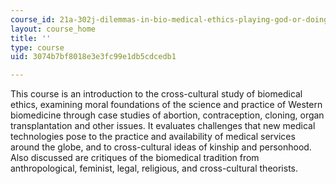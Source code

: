 ```yaml
---
course_id: 21a-302j-dilemmas-in-bio-medical-ethics-playing-god-or-doing-good-fall-2013
layout: course_home
title: ''
type: course
uid: 3074b7bf8018e3e3fc99e1db5cdcedb1

---
```

This course is an introduction to the cross-cultural study of biomedical ethics, examining moral foundations of the science and practice of Western biomedicine through case studies of abortion, contraception, cloning, organ transplantation and other issues. It evaluates challenges that new medical technologies pose to the practice and availability of medical services around the globe, and to cross-cultural ideas of kinship and personhood. Also discussed are critiques of the biomedical tradition from anthropological, feminist, legal, religious, and cross-cultural theorists.
